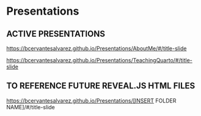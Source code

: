 # Presentations

## ACTIVE PRESENTATIONS


https://bcervantesalvarez.github.io/Presentations/AboutMe/#/title-slide

https://bcervantesalvarez.github.io/Presentations/TeachingQuarto/#/title-slide


## TO REFERENCE FUTURE REVEAL.JS HTML FILES

https://bcervantesalvarez.github.io/Presentations/[INSERT FOLDER NAME]/#/title-slide
